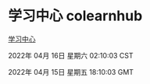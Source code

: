 # 学习中心 colearnhub
[学习中心](http://:56308/colearnhub/)

2022年 04月 16日 星期六 02:10:03 CST

2022年 04月 15日 星期五 18:10:03 GMT
